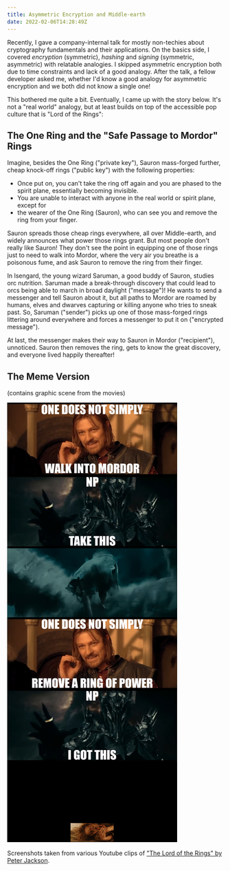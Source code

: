 ```yaml
---
title: Asymmetric Encryption and Middle-earth
date: 2022-02-06T14:28:49Z
---
```


Recently, I gave a company-internal talk for mostly non-techies about cryptography fundamentals and their applications.
On the basics side, I covered *encryption* (symmetric), *hashing* and *signing* (symmetric, asymmetric) with relatable analogies.
I skipped asymmetric encryption both due to time constraints and lack of a good analogy.
After the talk, a fellow developer asked me, whether I'd know a good analogy for asymmetric encryption and we both did not know a single one!

This bothered me quite a bit. Eventually, I came up with the story below.
It's not a "real world" analogy, but at least builds on top of the accessible pop culture that is "Lord of the Rings":

## The One Ring and the "Safe Passage to Mordor" Rings

Imagine, besides the One Ring ("private key"), Sauron mass-forged further, cheap knock-off rings ("public key") with the following properties:

* Once put on, you can't take the ring off again and you are phased to the spirit plane, essentially becoming invisible.
* You are unable to interact with anyone in the real world or spirit plane, except for
* the wearer of the One Ring (Sauron), who can see you and remove the ring from your finger.

Sauron spreads those cheap rings everywhere, all over Middle-earth, and widely announces what power those rings grant.
But most people don't really like Sauron!
They don't see the point in equipping one of those rings just to need to walk into Mordor,
where the very air you breathe is a poisonous fume, and ask Sauron to remove the ring from their finger.

In Isengard, the young wizard Saruman, a good buddy of Sauron, studies orc nutrition.
Saruman made a break-through discovery that could lead to orcs being able to march in broad daylight ("message")!
He wants to send a messenger and tell Sauron about it, but all paths to Mordor are roamed by humans, elves and dwarves capturing or killing
anyone who tries to sneak past.
So, Saruman ("sender") picks up one of those mass-forged rings littering around everywhere and forces a messenger to put it on ("encrypted message").

At last, the messenger makes their way to Sauron in Mordor ("recipient"), unnoticed.
Sauron then removes the ring, gets to know the great discovery, and everyone lived happily thereafter!

## The Meme Version

(contains graphic scene from the movies)

![](asym-encryption-lotr-meme.jpg)

Screenshots taken from various Youtube clips of ["The Lord of the Rings" by Peter Jackson](https://en.wikipedia.org/wiki/The_Lord_of_the_Rings_(film_series)).
